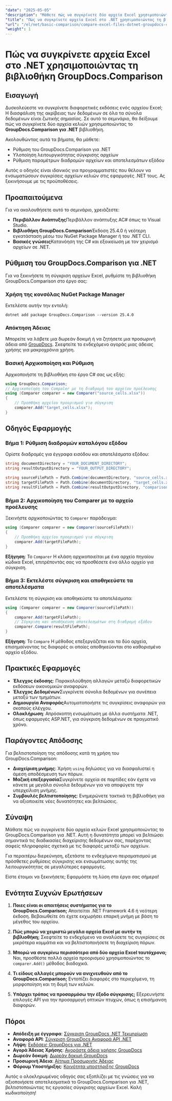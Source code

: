 ```yaml
---
"date": "2025-05-05"
"description": "Μάθετε πώς να συγκρίνετε δύο αρχεία Excel χρησιμοποιώντας τη βιβλιοθήκη GroupDocs.Comparison για .NET. Αυτός ο οδηγός καλύπτει την εγκατάσταση, την υλοποίηση και τις πρακτικές εφαρμογές."
"title": "Πώς να συγκρίνετε αρχεία Excel στο .NET χρησιμοποιώντας τη βιβλιοθήκη GroupDocs.Comparison"
"url": "/el/net/basic-comparison/compare-excel-files-dotnet-groupdocs-comparison/"
"weight": 1
---
```


# Πώς να συγκρίνετε αρχεία Excel στο .NET χρησιμοποιώντας τη βιβλιοθήκη GroupDocs.Comparison

## Εισαγωγή

Δυσκολεύεστε να συγκρίνετε διαφορετικές εκδόσεις ενός αρχείου Excel; Η διασφάλιση της ακρίβειας των δεδομένων σε όλα τα σύνολα δεδομένων είναι ζωτικής σημασίας. Σε αυτό το σεμινάριο, θα δείξουμε πώς να συγκρίνετε δύο αρχεία κελιών χρησιμοποιώντας το **GroupDocs.Comparison για .NET** βιβλιοθήκη.

Ακολουθώντας αυτά τα βήματα, θα μάθετε:
- Ρύθμιση του GroupDocs.Comparison για .NET
- Υλοποίηση λειτουργικότητας σύγκρισης αρχείων
- Ρύθμιση παραμέτρων διαδρομών αρχείων και αποτελεσμάτων εξόδου

Αυτός ο οδηγός είναι ιδανικός για προγραμματιστές που θέλουν να ενσωματώσουν συγκρίσεις αρχείων κελιών στις εφαρμογές .NET τους. Ας ξεκινήσουμε με τις προϋποθέσεις.

## Προαπαιτούμενα

Για να ακολουθήσετε αυτό το σεμινάριο, χρειάζεστε:
- **Περιβάλλον Ανάπτυξης**Περιβάλλον ανάπτυξης AC# όπως το Visual Studio.
- **Βιβλιοθήκη GroupDocs.Comparison**Έκδοση 25.4.0 ή νεότερη εγκατάσταση μέσω του NuGet Package Manager ή του .NET CLI.
- **Βασικές γνώσεις**Κατανόηση της C# και εξοικείωση με τον χειρισμό αρχείων σε .NET.

## Ρύθμιση του GroupDocs.Comparison για .NET

Για να ξεκινήσετε τη σύγκριση αρχείων Excel, ρυθμίστε τη βιβλιοθήκη GroupDocs.Comparison στο έργο σας:

### Χρήση της κονσόλας NuGet Package Manager
Εκτελέστε αυτήν την εντολή:
```shell
dotnet add package GroupDocs.Comparison --version 25.4.0
```

### Απόκτηση Άδειας
Μπορείτε να λάβετε μια δωρεάν δοκιμή ή να ζητήσετε μια προσωρινή άδεια από [GroupDocs](https://purchase.groupdocs.com/temporary-license/). Σκεφτείτε το ενδεχόμενο αγοράς μιας άδειας χρήσης για μακροχρόνια χρήση.

### Βασική Αρχικοποίηση και Ρύθμιση
Αρχικοποιήστε τη βιβλιοθήκη στο έργο C# σας ως εξής:
```csharp
using GroupDocs.Comparison;
// Αρχικοποίηση του Compaler με τη διαδρομή του αρχείου προέλευσης
using (Comparer comparer = new Comparer("source_cells.xlsx"))
{
    // Προσθήκη αρχείου προορισμού για σύγκριση
    comparer.Add("target_cells.xlsx");
}
```

## Οδηγός Εφαρμογής

### Βήμα 1: Ρύθμιση διαδρομών καταλόγου εξόδου
Ορίστε διαδρομές για έγγραφα εισόδου και αποτελέσματα εξόδου:
```csharp
string documentDirectory = "YOUR_DOCUMENT_DIRECTORY";
string resultOutputDirectory = "YOUR_OUTPUT_DIRECTORY";

string sourceFilePath = Path.Combine(documentDirectory, "source_cells.xlsx");
string targetFilePath = Path.Combine(documentDirectory, "target_cells.xlsx");
string resultFilePath = Path.Combine(resultOutputDirectory, "comparison_result.xlsx");
```

### Βήμα 2: Αρχικοποίηση του Comparer με το αρχείο προέλευσης
Ξεκινήστε αρχικοποιώντας το `Comparer` παράδειγμα:
```csharp
using (Comparer comparer = new Comparer(sourceFilePath))
{
    // Προσθήκη αρχείου προορισμού για σύγκριση
    comparer.Add(targetFilePath);
}
```
**Εξήγηση**: Το `Comparer` Η κλάση αρχικοποιείται με ένα αρχείο πηγαίου κώδικα Excel, επιτρέποντάς σας να προσθέσετε ένα άλλο αρχείο για σύγκριση.

### Βήμα 3: Εκτελέστε σύγκριση και αποθηκεύστε τα αποτελέσματα
Εκτελέστε τη σύγκριση και αποθηκεύστε τα αποτελέσματα:
```csharp
using (Comparer comparer = new Comparer(sourceFilePath))
{
    comparer.Add(targetFilePath);
    // Σύγκριση και αποθήκευση αποτελεσμάτων στη διαδρομή εξόδου
    comparer.Compare(resultFilePath);
}
```
**Εξήγηση**: Το `Compare` Η μέθοδος επεξεργάζεται και τα δύο αρχεία, επισημαίνοντας τις διαφορές οι οποίες αποθηκεύονται στο καθορισμένο αρχείο εξόδου.

## Πρακτικές Εφαρμογές

- **Έλεγχος έκδοσης**: Παρακολούθηση αλλαγών μεταξύ διαφορετικών εκδόσεων οικονομικών αναφορών.
- **Έλεγχος Δεδομένων**Συγκρίνετε σύνολα δεδομένων για συνέπεια μεταξύ των τμημάτων.
- **Δημιουργία Αναφοράς**Αυτοματοποιήστε τις συγκρίσεις αναφορών για σκοπούς ελέγχου.
- **Ολοκλήρωση**: Απρόσκοπτη ενσωμάτωση με άλλα συστήματα .NET, όπως εφαρμογές ASP.NET, για σύγκριση δεδομένων σε πραγματικό χρόνο.

## Παράγοντες Απόδοσης

Για βελτιστοποίηση της απόδοσης κατά τη χρήση του GroupDocs.Comparison:

- **Διαχείριση μνήμης**: Χρήση `using` δηλώσεις για να διασφαλιστεί η άμεση αποδέσμευση των πόρων.
- **Μαζική επεξεργασία**Συγκρίνετε αρχεία σε παρτίδες εάν έχετε να κάνετε με μεγάλα σύνολα δεδομένων για να αποφύγετε την υπερχείλιση μνήμης.
- **Συμβουλές βελτιστοποίησης**: Ενημερώνετε τακτικά τη βιβλιοθήκη για να αξιοποιείτε νέες δυνατότητες και βελτιώσεις.

## Σύναψη

Μάθατε πώς να συγκρίνετε δύο αρχεία κελιών Excel χρησιμοποιώντας το GroupDocs.Comparison για .NET. Αυτή η δυνατότητα μπορεί να βελτιώσει σημαντικά τις διαδικασίες διαχείρισης δεδομένων σας, παρέχοντας σαφείς πληροφορίες σχετικά με τις διαφορές μεταξύ των αρχείων.

Για περαιτέρω διερεύνηση, εξετάστε το ενδεχόμενο πειραματισμού με πρόσθετες ρυθμίσεις σύγκρισης και ενσωμάτωσης αυτής της λειτουργικότητας σε μεγαλύτερες εφαρμογές.

Είστε έτοιμοι να ξεκινήσετε; Εφαρμόστε τη λύση στα έργα σας σήμερα!

## Ενότητα Συχνών Ερωτήσεων

1. **Ποιες είναι οι απαιτήσεις συστήματος για το GroupDocs.Comparison;** 
   Απαιτείται .NET Framework 4.6 ή νεότερη έκδοση. Βεβαιωθείτε ότι έχετε εκχωρήσει επαρκή μνήμη με βάση το μέγεθος του αρχείου.

2. **Πώς μπορώ να χειριστώ μεγάλα αρχεία Excel με αυτήν τη βιβλιοθήκη;**
   Σκεφτείτε το ενδεχόμενο να αναλύσετε τις συγκρίσεις σε μικρότερα κομμάτια και να βελτιστοποιήσετε τη διαχείριση πόρων.

3. **Μπορώ να συγκρίνω περισσότερα από δύο αρχεία Excel ταυτόχρονα;**
   Ναι, προσθέστε πολλά αρχεία προορισμού χρησιμοποιώντας το `comparer.Add()` μέθοδος διαδοχικά.

4. **Τι είδους αλλαγές μπορούν να ανιχνευθούν από το GroupDocs.Comparison;**
   Εντοπίζει διαφορές στο περιεχόμενο, τη μορφοποίηση και τη δομή των κελιών.

5. **Υπάρχει τρόπος να προσαρμόσω την έξοδο σύγκρισης;**
   Εξερευνήστε επιλογές API για την προσαρμογή οπτικών πτυχών, όπως η επισήμανση διαφορών.

## Πόροι

- **Απόδειξη με έγγραφα**: [Σύγκριση GroupDocs .NET Τεκμηρίωση](https://docs.groupdocs.com/comparison/net/)
- **Αναφορά API**: [Σύγκριση GroupDocs Αναφορά API .NET](https://reference.groupdocs.com/comparison/net/)
- **Λήψη**: [Εκδόσεις GroupDocs για .NET](https://releases.groupdocs.com/comparison/net/)
- **Αγορά Άδειας Χρήσης**: [Αγοράστε άδεια χρήσης GroupDocs](https://purchase.groupdocs.com/buy)
- **Δωρεάν δοκιμή**: [Δωρεάν δοκιμή GroupDocs](https://releases.groupdocs.com/comparison/net/)
- **Προσωρινή Άδεια**: [Αίτημα Προσωρινής Άδειας](https://purchase.groupdocs.com/temporary-license/)
- **Φόρουμ Υποστήριξης**: [Κοινότητα υποστήριξης GroupDocs](https://forum.groupdocs.com/c/comparison/)

Αυτός ο ολοκληρωμένος οδηγός σας εξοπλίζει με τις γνώσεις για να αξιοποιήσετε αποτελεσματικά το GroupDocs.Comparison για .NET, βελτιστοποιώντας τις εργασίες σύγκρισης αρχείων Excel. Καλή κωδικοποίηση!
